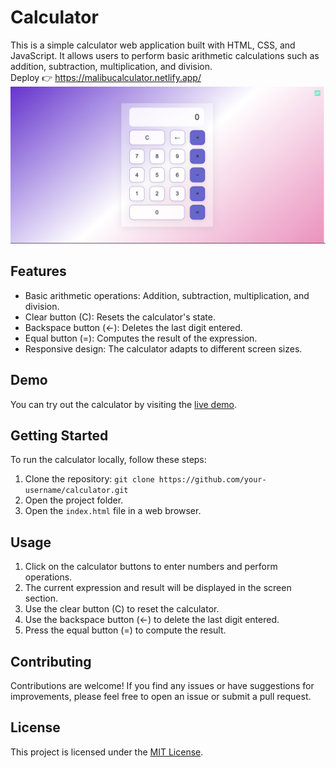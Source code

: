 # Calculator

This is a simple calculator web application built with HTML, CSS, and JavaScript. It allows users to perform basic arithmetic calculations such as addition, subtraction, multiplication, and division. <br>
Deploy 👉 https://malibucalculator.netlify.app/ 
![Calculator Screenshot](beautifulCalculator.png)

## Features

- Basic arithmetic operations: Addition, subtraction, multiplication, and division.
- Clear button (C): Resets the calculator's state.
- Backspace button (←): Deletes the last digit entered.
- Equal button (=): Computes the result of the expression.
- Responsive design: The calculator adapts to different screen sizes.

## Demo

You can try out the calculator by visiting the [live demo](https://your-demo-link.com).

## Getting Started

To run the calculator locally, follow these steps:

1. Clone the repository: `git clone https://github.com/your-username/calculator.git`
2. Open the project folder.
3. Open the `index.html` file in a web browser.

## Usage

1. Click on the calculator buttons to enter numbers and perform operations.
2. The current expression and result will be displayed in the screen section.
3. Use the clear button (C) to reset the calculator.
4. Use the backspace button (←) to delete the last digit entered.
5. Press the equal button (=) to compute the result.

## Contributing

Contributions are welcome! If you find any issues or have suggestions for improvements, please feel free to open an issue or submit a pull request.

## License

This project is licensed under the [MIT License](LICENSE).

